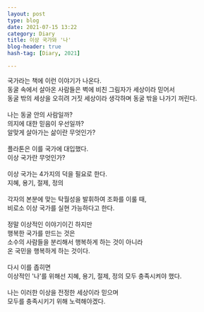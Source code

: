 ```yaml
---
layout: post
type: blog
date: 2021-07-15 13:22
category: Diary
title: 이상 국가와 '나'
blog-header: true
hash-tag: [Diary, 2021]

---
```


국가라는 책에 이런 이야기가 나온다.<br>
동굴 속에서 살아온 사람들은 벽에 비친 그림자가 세상이라 믿어서<br>
동굴 밖의 세상을 오히려 거짓 세상이라 생각하며 동굴 밖을 나가기 꺼린다.<br>
<br>
나는 동굴 안의 사람일까?<br>
의지에 대한 믿음이 우선일까?<br>
알맞게 살아가는 삶이란 무엇인가?<br>
<br>
플라톤은 이를 국가에 대입했다.<br>
이상 국가란 무엇인가?<br>
<br>
이상 국가는 4가지의 덕을 필요로 한다.<br>
지혜, 용기, 절제, 정의<br>
<br>
각자의 본분에 맞는 탁월성을 발휘하여 조화를 이룰 때,<br>
비로소 이상 국가를 실현 가능하다고 한다.<br>
<br>
정말 이상적인 이야기이긴 하지만<br>
행복한 국가를 만드는 것은<br>
소수의 사람들을 분리해서 행복하게 하는 것이 아니라<br>
온 국민을 행복하게 하는 것이다.<br>
<br>
다시 이를 좁히면<br>
이상적인 '나'를 위해선 지혜, 용기, 절제, 정의 모두 충족시켜야 했다.<br>
<br>
나는 이러한 이상을 전정한 세상이라 믿으며<br>
모두를 충족시키기 위해 노력해야겠다.<br>